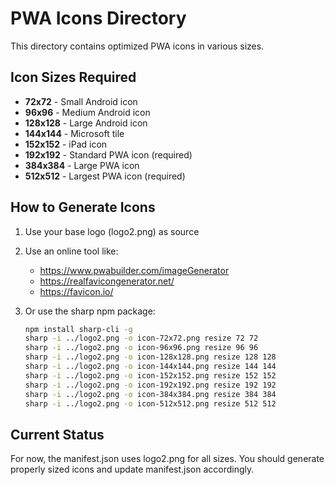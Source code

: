 # PWA Icons Directory

This directory contains optimized PWA icons in various sizes.

## Icon Sizes Required

- **72x72** - Small Android icon
- **96x96** - Medium Android icon
- **128x128** - Large Android icon
- **144x144** - Microsoft tile
- **152x152** - iPad icon
- **192x192** - Standard PWA icon (required)
- **384x384** - Large PWA icon
- **512x512** - Largest PWA icon (required)

## How to Generate Icons

1. Use your base logo (logo2.png) as source
2. Use an online tool like:
   - https://www.pwabuilder.com/imageGenerator
   - https://realfavicongenerator.net/
   - https://favicon.io/

3. Or use the sharp npm package:
   ```bash
   npm install sharp-cli -g
   sharp -i ../logo2.png -o icon-72x72.png resize 72 72
   sharp -i ../logo2.png -o icon-96x96.png resize 96 96
   sharp -i ../logo2.png -o icon-128x128.png resize 128 128
   sharp -i ../logo2.png -o icon-144x144.png resize 144 144
   sharp -i ../logo2.png -o icon-152x152.png resize 152 152
   sharp -i ../logo2.png -o icon-192x192.png resize 192 192
   sharp -i ../logo2.png -o icon-384x384.png resize 384 384
   sharp -i ../logo2.png -o icon-512x512.png resize 512 512
   ```

## Current Status

For now, the manifest.json uses logo2.png for all sizes.
You should generate properly sized icons and update manifest.json accordingly.
